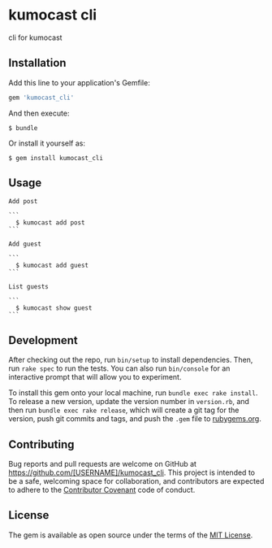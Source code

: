 # kumocast cli

cli for kumocast

## Installation

Add this line to your application's Gemfile:

```ruby
gem 'kumocast_cli'
```

And then execute:

    $ bundle

Or install it yourself as:

    $ gem install kumocast_cli

## Usage

    Add post

    ```
      $ kumocast add post
    ```

    Add guest

    ```
      $ kumocast add guest
    ```

    List guests

    ```
      $ kumocast show guest
    ```

## Development

After checking out the repo, run `bin/setup` to install dependencies. Then, run `rake spec` to run the tests. You can also run `bin/console` for an interactive prompt that will allow you to experiment.

To install this gem onto your local machine, run `bundle exec rake install`. To release a new version, update the version number in `version.rb`, and then run `bundle exec rake release`, which will create a git tag for the version, push git commits and tags, and push the `.gem` file to [rubygems.org](https://rubygems.org).

## Contributing

Bug reports and pull requests are welcome on GitHub at https://github.com/[USERNAME]/kumocast_cli. This project is intended to be a safe, welcoming space for collaboration, and contributors are expected to adhere to the [Contributor Covenant](contributor-covenant.org) code of conduct.


## License

The gem is available as open source under the terms of the [MIT License](http://opensource.org/licenses/MIT).


